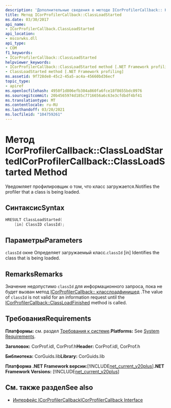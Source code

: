 ```yaml
---
description: 'Дополнительные сведения о методе ICorProfilerCallback:: Класслоадстартед'
title: Метод ICorProfilerCallback::ClassLoadStarted
ms.date: 03/30/2017
api_name:
- ICorProfilerCallback.ClassLoadStarted
api_location:
- mscorwks.dll
api_type:
- COM
f1_keywords:
- ICorProfilerCallback::ClassLoadStarted
helpviewer_keywords:
- ICorProfilerCallback::ClassLoadStarted method [.NET Framework profiling]
- ClassLoadStarted method [.NET Framework profiling]
ms.assetid: 9f728de8-45c2-45a5-ac4a-45660bd36ecf
topic_type:
- apiref
ms.openlocfilehash: 4950f1d806efb304a860fa6fce18f8655bdc0976
ms.sourcegitcommit: 20b4565974d185c7716656a6c63e3cfdbdf4bf41
ms.translationtype: MT
ms.contentlocale: ru-RU
ms.lasthandoff: 03/20/2021
ms.locfileid: "104759261"
---
```

# <a name="icorprofilercallbackclassloadstarted-method"></a><span data-ttu-id="47507-103">Метод ICorProfilerCallback::ClassLoadStarted</span><span class="sxs-lookup"><span data-stu-id="47507-103">ICorProfilerCallback::ClassLoadStarted Method</span></span>

<span data-ttu-id="47507-104">Уведомляет профилировщик о том, что класс загружается.</span><span class="sxs-lookup"><span data-stu-id="47507-104">Notifies the profiler that a class is being loaded.</span></span>  
  
## <a name="syntax"></a><span data-ttu-id="47507-105">Синтаксис</span><span class="sxs-lookup"><span data-stu-id="47507-105">Syntax</span></span>  
  
```cpp  
HRESULT ClassLoadStarted(  
    [in] ClassID classId);  
```  
  
## <a name="parameters"></a><span data-ttu-id="47507-106">Параметры</span><span class="sxs-lookup"><span data-stu-id="47507-106">Parameters</span></span>

<span data-ttu-id="47507-107">`classId` окне Определяет загружаемый класс.</span><span class="sxs-lookup"><span data-stu-id="47507-107">`classId` [in] Identifies the class that is being loaded.</span></span>

## <a name="remarks"></a><span data-ttu-id="47507-108">Remarks</span><span class="sxs-lookup"><span data-stu-id="47507-108">Remarks</span></span>  

 <span data-ttu-id="47507-109">Значение недопустимо `classId` для информационного запроса, пока не будет вызван метод [ICorProfilerCallback:: класслоадфинишед](icorprofilercallback-classloadfinished-method.md) .</span><span class="sxs-lookup"><span data-stu-id="47507-109">The value of `classId` is not valid for an information request until the [ICorProfilerCallback::ClassLoadFinished](icorprofilercallback-classloadfinished-method.md) method is called.</span></span>  
  
## <a name="requirements"></a><span data-ttu-id="47507-110">Требования</span><span class="sxs-lookup"><span data-stu-id="47507-110">Requirements</span></span>  

 <span data-ttu-id="47507-111">**Платформы:** см. раздел [Требования к системе](../../get-started/system-requirements.md).</span><span class="sxs-lookup"><span data-stu-id="47507-111">**Platforms:** See [System Requirements](../../get-started/system-requirements.md).</span></span>  
  
 <span data-ttu-id="47507-112">**Заголовок:** CorProf.idl, CorProf.h</span><span class="sxs-lookup"><span data-stu-id="47507-112">**Header:** CorProf.idl, CorProf.h</span></span>  
  
 <span data-ttu-id="47507-113">**Библиотека:** CorGuids.lib</span><span class="sxs-lookup"><span data-stu-id="47507-113">**Library:** CorGuids.lib</span></span>  
  
 <span data-ttu-id="47507-114">**Платформа .NET Framework версии:**[!INCLUDE[net_current_v20plus](../../../../includes/net-current-v20plus-md.md)]</span><span class="sxs-lookup"><span data-stu-id="47507-114">**.NET Framework Versions:** [!INCLUDE[net_current_v20plus](../../../../includes/net-current-v20plus-md.md)]</span></span>  
  
## <a name="see-also"></a><span data-ttu-id="47507-115">См. также раздел</span><span class="sxs-lookup"><span data-stu-id="47507-115">See also</span></span>

- [<span data-ttu-id="47507-116">Интерфейс ICorProfilerCallback</span><span class="sxs-lookup"><span data-stu-id="47507-116">ICorProfilerCallback Interface</span></span>](icorprofilercallback-interface.md)
